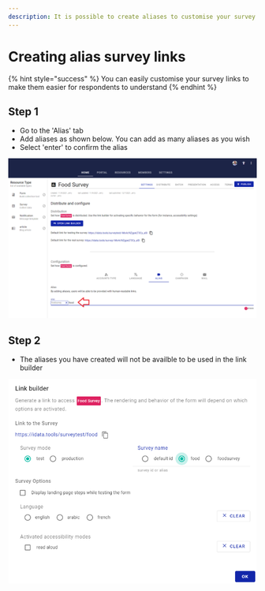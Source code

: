 ```yaml
---
description: It is possible to create aliases to customise your survey links
---
```


# Creating alias survey links

{% hint style="success" %}
You can easily customise your survey links to make them easier for respondents to understand
{% endhint %}

## Step 1

* Go to the 'Alias' tab
* Add aliases as shown below.  You can add as many aliases as you wish
* Select 'enter' to confirm the alias



![](<../../.gitbook/assets/image (311).png>)

## Step 2

* The aliases you have created will not be availble to be used in the link builder

![](<../../.gitbook/assets/image (308).png>)
